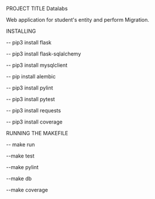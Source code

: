 PROJECT TITLE
Datalabs

Web application for student's entity and perform Migration.

INSTALLING

-- pip3 install flask

-- pip3 install flask-sqlalchemy

-- pip3 install mysqlclient

-- pip install alembic

-- pip3 install pylint

-- pip3 install pytest 

-- pip3 install requests

-- pip3 install coverage


RUNNING THE MAKEFILE

-- make run

--make test 

--make pylint 

--make db

--make coverage





